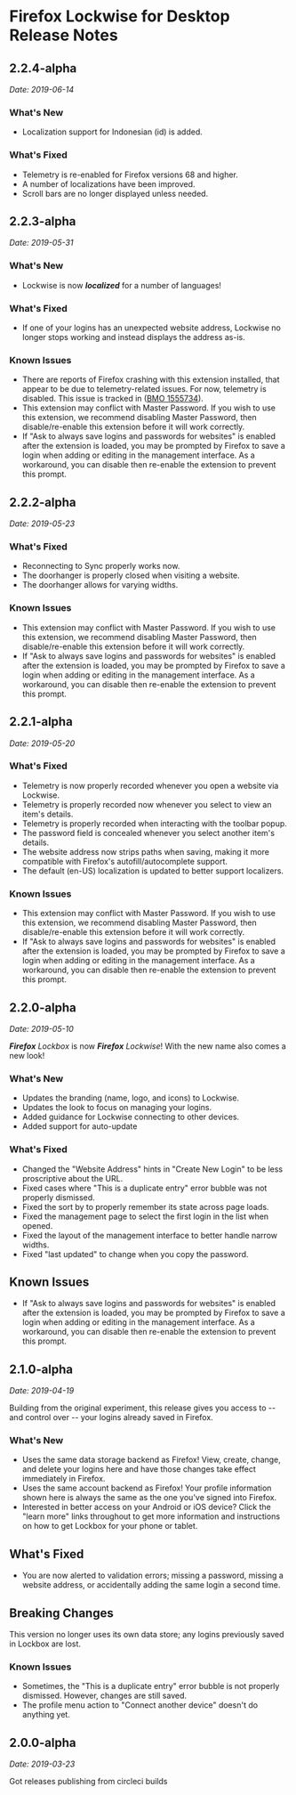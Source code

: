 # Firefox Lockwise for Desktop Release Notes

## 2.2.4-alpha

_Date: 2019-06-14_

### What's New

* Localization support for Indonesian (id) is added.

### What's Fixed

* Telemetry is re-enabled for Firefox versions 68 and higher.
* A number of localizations have been improved.
* Scroll bars are no longer displayed unless needed.

## 2.2.3-alpha

_Date: 2019-05-31_

### What's New

* Lockwise is now _**localized**_ for a number of languages!

### What's Fixed

* If one of your logins has an unexpected website address, Lockwise no longer stops working and instead displays the address as-is.

### Known Issues

* There are reports of Firefox crashing with this extension installed, that appear to be due to telemetry-related issues.  For now, telemetry is disabled.  This issue is tracked in ([BMO 1555734](https://bugzilla.mozilla.org/show_bug.cgi?id=1555734)).
* This extension may conflict with Master Password.  If you wish to use this extension, we recommend disabling Master Password, then disable/re-enable this extension before it will work correctly.
* If "Ask to always save logins and passwords for websites" is enabled after the extension is loaded, you may be prompted by Firefox to save a login when adding or editing in the management interface.  As a workaround, you can disable then re-enable the extension to prevent this prompt.

## 2.2.2-alpha

_Date: 2019-05-23_

### What's Fixed

* Reconnecting to Sync properly works now.
* The doorhanger is properly closed when visiting a website.
* The doorhanger allows for varying widths.

### Known Issues

* This extension may conflict with Master Password.  If you wish to use this extension, we recommend disabling Master Password, then disable/re-enable this extension before it will work correctly.
* If "Ask to always save logins and passwords for websites" is enabled after the extension is loaded, you may be prompted by Firefox to save a login when adding or editing in the management interface.  As a workaround, you can disable then re-enable the extension to prevent this prompt.

## 2.2.1-alpha

_Date: 2019-05-20_

### What's Fixed

* Telemetry is now properly recorded whenever you open a website via Lockwise.
* Telemetry is properly recorded now whenever you select to view an item's details.
* Telemetry is properly recorded when interacting with the toolbar popup.
* The password field is concealed whenever you select another item's details.
* The website address now strips paths when saving, making it more compatible with Firefox's autofill/autocomplete support.
* The default (en-US) localization is updated to better support localizers.

### Known Issues

* This extension may conflict with Master Password.  If you wish to use this extension, we recommend disabling Master Password, then disable/re-enable this extension before it will work correctly.
* If "Ask to always save logins and passwords for websites" is enabled after the extension is loaded, you may be prompted by Firefox to save a login when adding or editing in the management interface.  As a workaround, you can disable then re-enable the extension to prevent this prompt.

## 2.2.0-alpha

_Date: 2019-05-10_

_**Firefox** Lockbox_ is now _**Firefox** Lockwise_! With the new name also comes a new look!

### What's New

* Updates the branding (name, logo, and icons) to Lockwise.
* Updates the look to focus on managing your logins.
* Added guidance for Lockwise connecting to other devices.
* Added support for auto-update

### What's Fixed

* Changed the "Website Address" hints in "Create New Login" to be less proscriptive about the URL.
* Fixed cases where "This is a duplicate entry" error bubble was not properly dismissed.
* Fixed the sort by to properly remember its state across page loads.
* Fixed the management page to select the first login in the list when opened.
* Fixed the layout of the management interface to better handle narrow widths.
* Fixed "last updated" to change when you copy the password.

## Known Issues

* If "Ask to always save logins and passwords for websites" is enabled after the extension is loaded, you may be prompted by Firefox to save a login when adding or editing in the management interface.  As a workaround, you can disable then re-enable the extension to prevent this prompt.

## 2.1.0-alpha

_Date: 2019-04-19_

Building from the original experiment, this release gives you access to  -- and control over -- your logins already saved in Firefox.

### What's New

* Uses the same data storage backend as Firefox!  View, create, change, and delete your logins here and have those changes take effect immediately in Firefox.
* Uses the same account backend as Firefox!  Your profile information shown here is always the same as the one you've signed into Firefox.
* Interested in better access on your Android or iOS device?  Click the "learn more" links throughout to get more information and instructions on how to get Lockbox for your phone or tablet.

## What's Fixed

* You are now alerted to validation errors; missing a password, missing a website address, or accidentally adding the same login a second time.

## Breaking Changes

This version no longer uses its own data store; any logins previously saved in Lockbox are lost.

### Known Issues

* Sometimes, the "This is a duplicate entry" error bubble is not properly dismissed.  However, changes are still saved.
* The profile menu action to "Connect another device" doesn't do anything yet.

## 2.0.0-alpha

_Date: 2019-03-23_

Got releases publishing from circleci builds
